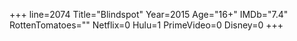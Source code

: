 +++
line=2074
Title="Blindspot"
Year=2015
Age="16+"
IMDb="7.4"
RottenTomatoes=""
Netflix=0
Hulu=1
PrimeVideo=0
Disney=0
+++

